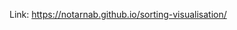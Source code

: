 Link: [https://notarnab.github.io/sorting-visualisation/ ](https://notarnab.github.io/sorting-visualisation/)

